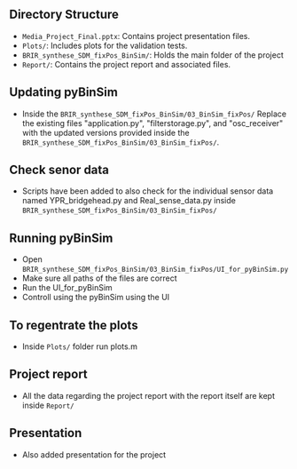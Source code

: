 ## Directory Structure

- `Media_Project_Final.pptx`: Contains project presentation files.
- `Plots/`: Includes plots for the validation tests.
- `BRIR_synthese_SDM_fixPos_BinSim/`: Holds the main folder of the project
- `Report/`: Contains the project report and associated files.


## Updating pyBinSim
- Inside the `BRIR_synthese_SDM_fixPos_BinSim/03_BinSim_fixPos/`
Replace the existing files "application.py", "filterstorage.py", and "osc_receiver" with the updated versions provided  inside the `BRIR_synthese_SDM_fixPos_BinSim/03_BinSim_fixPos/`.

## Check senor data

- Scripts have been added to also check for the individual sensor data named YPR_bridgehead.py and Real_sense_data.py inside `BRIR_synthese_SDM_fixPos_BinSim/03_BinSim_fixPos/`

## Running pyBinSim
- Open `BRIR_synthese_SDM_fixPos_BinSim/03_BinSim_fixPos/UI_for_pyBinSim.py`
- Make sure all paths of the files are correct
- Run the UI_for_pyBinSim
- Controll using the pyBinSim using the UI

## To regentrate the plots 
- Inside `Plots/` folder run plots.m

## Project report
- All the data regarding the project report with the report itself are kept inside `Report/`

## Presentation
- Also added presentation for the project
